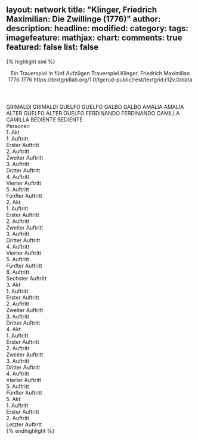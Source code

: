 layout: network
title: "Klinger, Friedrich Maximilian: Die Zwillinge (1776)"
author:
description:
headline:
modified:
category:
tags:
imagefeature:
mathjax:
chart:
comments: true
featured: false
list: false
---
{% highlight xml %}
<?xml-model href="http://raw.githubusercontent.com/DLiNa/project/master/rules/lina.rnc"?><?xml-model href="http://raw.githubusercontent.com/DLiNa/project/master/rules/lina.sch"?>
<play xmlns="http://lina.digital">
  <header>
    <title>Die Zwillinge</title>
    <subtitle>Ein Trauerspiel in fünf Aufzügen</subtitle>
    <genretitle>Trauerspiel</genretitle>
    <author>Klinger, Friedrich Maximilian</author>
    <date type="print" when="1776">1776</date>
    <date type="premiere" when="1776">1776</date>
    <date type="written"/>
    <source>https://textgridlab.org/1.0/tgcrud-public/rest/textgrid:r12v.0/data</source>
  </header>
  <personae>
    <character>
      <name>GRIMALDI</name>
      <alias xml:id="grimaldi">
        <name>GRIMALDI</name>
      </alias>
    </character>
    <character>
      <name>GUELFO</name>
      <alias xml:id="guelfo">
        <name>GUELFO</name>
      </alias>
    </character>
    <character>
      <name>GALBO</name>
      <alias xml:id="galbo">
        <name>GALBO</name>
      </alias>
    </character>
    <character>
      <name>AMALIA</name>
      <alias xml:id="amalia">
        <name>AMALIA</name>
      </alias>
    </character>
    <character>
      <name>ALTER GUELFO</name>
      <alias xml:id="alter_guelfo">
        <name>ALTER GUELFO</name>
      </alias>
    </character>
    <character>
      <name>FERDINANDO</name>
      <alias xml:id="ferdinando">
        <name>FERDINANDO</name>
      </alias>
    </character>
    <character>
      <name>CAMILLA</name>
      <alias xml:id="camilla">
        <name>CAMILLA</name>
      </alias>
    </character>
    <character>
      <name>BEDIENTE</name>
      <alias xml:id="bediente">
        <name>BEDIENTE</name>
      </alias>
    </character>
  </personae>
  <text>
    <div>
      <head>Personen</head>
    </div>
    <div>
      <head>1. Akt</head>
      <div>
        <head>1. Auftritt</head>
        <div>
          <head>Erster Auftritt</head>
          <sp who="#grimaldi">
            <amount n="28" unit="speech_acts"/>
            <amount n="807" unit="words"/>
            <amount n="11" unit="lines"/>
            <amount n="4525" unit="chars"/>
          </sp>
          <sp who="#guelfo">
            <amount n="28" unit="speech_acts"/>
            <amount n="948" unit="words"/>
            <amount n="12" unit="lines"/>
            <amount n="5340" unit="chars"/>
          </sp>
        </div>
      </div>
      <div>
        <head>2. Auftritt</head>
        <div>
          <head>Zweiter Auftritt</head>
          <sp who="#guelfo">
            <amount n="22" unit="speech_acts"/>
            <amount n="869" unit="words"/>
            <amount n="7" unit="lines"/>
            <amount n="4905" unit="chars"/>
          </sp>
          <sp who="#galbo">
            <amount n="12" unit="speech_acts"/>
            <amount n="120" unit="words"/>
            <amount n="8" unit="lines"/>
            <amount n="634" unit="chars"/>
          </sp>
          <sp who="#grimaldi">
            <amount n="10" unit="speech_acts"/>
            <amount n="529" unit="words"/>
            <amount n="4" unit="lines"/>
            <amount n="2912" unit="chars"/>
          </sp>
        </div>
      </div>
      <div>
        <head>3. Auftritt</head>
        <div>
          <head>Dritter Auftritt</head>
          <sp who="#amalia">
            <amount n="14" unit="speech_acts"/>
            <amount n="376" unit="words"/>
            <amount n="8" unit="lines"/>
            <amount n="2013" unit="chars"/>
          </sp>
          <sp who="#guelfo">
            <amount n="14" unit="speech_acts"/>
            <amount n="284" unit="words"/>
            <amount n="10" unit="lines"/>
            <amount n="1526" unit="chars"/>
          </sp>
        </div>
      </div>
      <div>
        <head>4. Auftritt</head>
        <div>
          <head>Vierter Auftritt</head>
          <sp who="#amalia">
            <amount n="15" unit="speech_acts"/>
            <amount n="430" unit="words"/>
            <amount n="9" unit="lines"/>
            <amount n="2342" unit="chars"/>
          </sp>
          <sp who="#alter_guelfo">
            <amount n="18" unit="speech_acts"/>
            <amount n="468" unit="words"/>
            <amount n="10" unit="lines"/>
            <amount n="2533" unit="chars"/>
          </sp>
          <sp who="#guelfo">
            <amount n="15" unit="speech_acts"/>
            <amount n="387" unit="words"/>
            <amount n="10" unit="lines"/>
            <amount n="2093" unit="chars"/>
          </sp>
        </div>
      </div>
      <div>
        <head>5. Auftritt</head>
        <div>
          <head>Fünfter Auftritt</head>
          <sp who="#guelfo">
            <amount n="1" unit="speech_acts"/>
            <amount n="104" unit="words"/>
            <amount n="585" unit="chars"/>
          </sp>
        </div>
      </div>
    </div>
    <div>
      <head>2. Akt</head>
      <div>
        <head>1. Auftritt</head>
        <div>
          <head>Erster Auftritt</head>
          <sp who="#guelfo">
            <amount n="25" unit="speech_acts"/>
            <amount n="653" unit="words"/>
            <amount n="13" unit="lines"/>
            <amount n="3475" unit="chars"/>
          </sp>
          <sp who="#grimaldi">
            <amount n="24" unit="speech_acts"/>
            <amount n="1053" unit="words"/>
            <amount n="27" unit="lines"/>
            <amount n="5864" unit="chars"/>
          </sp>
        </div>
      </div>
      <div>
        <head>2. Auftritt</head>
        <div>
          <head>Zweiter Auftritt</head>
          <sp who="#ferdinando">
            <amount n="11" unit="speech_acts"/>
            <amount n="331" unit="words"/>
            <amount n="6" unit="lines"/>
            <amount n="1777" unit="chars"/>
          </sp>
          <sp who="#camilla">
            <amount n="8" unit="speech_acts"/>
            <amount n="204" unit="words"/>
            <amount n="6" unit="lines"/>
            <amount n="1107" unit="chars"/>
          </sp>
          <sp who="#amalia">
            <amount n="4" unit="speech_acts"/>
            <amount n="27" unit="words"/>
            <amount n="4" unit="lines"/>
            <amount n="171" unit="chars"/>
          </sp>
          <sp who="#alter_guelfo">
            <amount n="13" unit="speech_acts"/>
            <amount n="631" unit="words"/>
            <amount n="6" unit="lines"/>
            <amount n="3331" unit="chars"/>
          </sp>
        </div>
      </div>
      <div>
        <head>3. Auftritt</head>
        <div>
          <head>Dritter Auftritt</head>
          <sp who="#ferdinando">
            <amount n="9" unit="speech_acts"/>
            <amount n="88" unit="words"/>
            <amount n="8" unit="lines"/>
            <amount n="479" unit="chars"/>
          </sp>
          <sp who="#grimaldi">
            <amount n="12" unit="speech_acts"/>
            <amount n="273" unit="words"/>
            <amount n="7" unit="lines"/>
            <amount n="1460" unit="chars"/>
          </sp>
          <sp who="#camilla">
            <amount n="3" unit="speech_acts"/>
            <amount n="34" unit="words"/>
            <amount n="2" unit="lines"/>
            <amount n="157" unit="chars"/>
          </sp>
          <sp who="#alter_guelfo">
            <amount n="5" unit="speech_acts"/>
            <amount n="68" unit="words"/>
            <amount n="3" unit="lines"/>
            <amount n="386" unit="chars"/>
          </sp>
        </div>
      </div>
      <div>
        <head>4. Auftritt</head>
        <div>
          <head>Vierter Auftritt</head>
          <sp who="#grimaldi">
            <amount n="1" unit="speech_acts"/>
            <amount n="187" unit="words"/>
            <amount n="1009" unit="chars"/>
          </sp>
        </div>
      </div>
      <div>
        <head>5. Auftritt</head>
        <div>
          <head>Fünfter Auftritt</head>
          <sp who="#guelfo">
            <amount n="18" unit="speech_acts"/>
            <amount n="920" unit="words"/>
            <amount n="3" unit="lines"/>
            <amount n="4972" unit="chars"/>
          </sp>
          <sp who="#camilla">
            <amount n="17" unit="speech_acts"/>
            <amount n="218" unit="words"/>
            <amount n="11" unit="lines"/>
            <amount n="1214" unit="chars"/>
          </sp>
        </div>
      </div>
      <div>
        <head>6. Auftritt</head>
        <div>
          <head>Sechster Auftritt</head>
          <sp who="#ferdinando">
            <amount n="12" unit="speech_acts"/>
            <amount n="122" unit="words"/>
            <amount n="10" unit="lines"/>
            <amount n="662" unit="chars"/>
          </sp>
          <sp who="#guelfo">
            <amount n="13" unit="speech_acts"/>
            <amount n="216" unit="words"/>
            <amount n="9" unit="lines"/>
            <amount n="1097" unit="chars"/>
          </sp>
          <sp who="#camilla">
            <amount n="2" unit="speech_acts"/>
            <amount n="4" unit="words"/>
            <amount n="1" unit="lines"/>
            <amount n="27" unit="chars"/>
          </sp>
        </div>
      </div>
    </div>
    <div>
      <head>3. Akt</head>
      <div>
        <head>1. Auftritt</head>
        <div>
          <head>Erster Auftritt</head>
          <sp who="#guelfo">
            <amount n="26" unit="speech_acts"/>
            <amount n="1420" unit="words"/>
            <amount n="11" unit="lines"/>
            <amount n="7778" unit="chars"/>
          </sp>
          <sp who="#grimaldi">
            <amount n="26" unit="speech_acts"/>
            <amount n="555" unit="words"/>
            <amount n="21" unit="lines"/>
            <amount n="3048" unit="chars"/>
          </sp>
        </div>
      </div>
      <div>
        <head>2. Auftritt</head>
        <div>
          <head>Zweiter Auftritt</head>
          <sp who="#amalia">
            <amount n="37" unit="speech_acts"/>
            <amount n="658" unit="words"/>
            <amount n="23" unit="lines"/>
            <amount n="3546" unit="chars"/>
          </sp>
          <sp who="#guelfo">
            <amount n="36" unit="speech_acts"/>
            <amount n="825" unit="words"/>
            <amount n="20" unit="lines"/>
            <amount n="4455" unit="chars"/>
          </sp>
        </div>
      </div>
      <div>
        <head>3. Auftritt</head>
        <div>
          <head>Dritter Auftritt</head>
          <sp who="#guelfo">
            <amount n="1" unit="speech_acts"/>
            <amount n="209" unit="words"/>
            <amount n="1121" unit="chars"/>
          </sp>
        </div>
      </div>
    </div>
    <div>
      <head>4. Akt</head>
      <div>
        <head>1. Auftritt</head>
        <div>
          <head>Erster Auftritt</head>
          <sp who="#camilla">
            <amount n="13" unit="speech_acts"/>
            <amount n="288" unit="words"/>
            <amount n="6" unit="lines"/>
            <amount n="1506" unit="chars"/>
          </sp>
          <sp who="#amalia">
            <amount n="13" unit="speech_acts"/>
            <amount n="198" unit="words"/>
            <amount n="10" unit="lines"/>
            <amount n="1064" unit="chars"/>
          </sp>
        </div>
      </div>
      <div>
        <head>2. Auftritt</head>
        <div>
          <head>Zweiter Auftritt</head>
          <sp who="#alter_guelfo">
            <amount n="11" unit="speech_acts"/>
            <amount n="429" unit="words"/>
            <amount n="3" unit="lines"/>
            <amount n="2360" unit="chars"/>
          </sp>
          <sp who="#amalia">
            <amount n="7" unit="speech_acts"/>
            <amount n="52" unit="words"/>
            <amount n="6" unit="lines"/>
            <amount n="277" unit="chars"/>
          </sp>
          <sp who="#camilla">
            <amount n="6" unit="speech_acts"/>
            <amount n="51" unit="words"/>
            <amount n="4" unit="lines"/>
            <amount n="287" unit="chars"/>
          </sp>
        </div>
      </div>
      <div>
        <head>3. Auftritt</head>
        <div>
          <head>Dritter Auftritt</head>
          <sp who="#grimaldi">
            <amount n="6" unit="speech_acts"/>
            <amount n="81" unit="words"/>
            <amount n="5" unit="lines"/>
            <amount n="468" unit="chars"/>
          </sp>
          <sp who="#alter_guelfo">
            <amount n="11" unit="speech_acts"/>
            <amount n="107" unit="words"/>
            <amount n="9" unit="lines"/>
            <amount n="608" unit="chars"/>
          </sp>
          <sp who="#camilla">
            <amount n="9" unit="speech_acts"/>
            <amount n="108" unit="words"/>
            <amount n="7" unit="lines"/>
            <amount n="578" unit="chars"/>
          </sp>
          <sp who="#amalia">
            <amount n="9" unit="speech_acts"/>
            <amount n="116" unit="words"/>
            <amount n="8" unit="lines"/>
            <amount n="600" unit="chars"/>
          </sp>
          <sp who="#bediente">
            <amount n="2" unit="speech_acts"/>
            <amount n="6" unit="words"/>
            <amount n="1" unit="lines"/>
            <amount n="31" unit="chars"/>
          </sp>
        </div>
      </div>
      <div>
        <head>4. Auftritt</head>
        <div>
          <head>Vierter Auftritt</head>
          <sp who="#guelfo">
            <amount n="4" unit="speech_acts"/>
            <amount n="248" unit="words"/>
            <amount n="1" unit="lines"/>
            <amount n="1300" unit="chars"/>
          </sp>
          <sp who="#camilla">
            <amount n="3" unit="speech_acts"/>
            <amount n="39" unit="words"/>
            <amount n="2" unit="lines"/>
            <amount n="215" unit="chars"/>
          </sp>
          <sp who="#amalia">
            <amount n="1" unit="speech_acts"/>
            <amount n="6" unit="words"/>
            <amount n="1" unit="lines"/>
            <amount n="37" unit="chars"/>
          </sp>
        </div>
      </div>
      <div>
        <head>5. Auftritt</head>
        <div>
          <head>Fünfter Auftritt</head>
          <sp who="#grimaldi">
            <amount n="10" unit="speech_acts"/>
            <amount n="65" unit="words"/>
            <amount n="10" unit="lines"/>
            <amount n="378" unit="chars"/>
          </sp>
          <sp who="#guelfo">
            <amount n="10" unit="speech_acts"/>
            <amount n="678" unit="words"/>
            <amount n="1" unit="lines"/>
            <amount n="3511" unit="chars"/>
          </sp>
        </div>
      </div>
    </div>
    <div>
      <head>5. Akt</head>
      <div>
        <head>1. Auftritt</head>
        <div>
          <head>Erster Auftritt</head>
          <sp who="#alter_guelfo">
            <amount n="9" unit="speech_acts"/>
            <amount n="328" unit="words"/>
            <amount n="3" unit="lines"/>
            <amount n="1838" unit="chars"/>
          </sp>
          <sp who="#amalia">
            <amount n="9" unit="speech_acts"/>
            <amount n="287" unit="words"/>
            <amount n="1" unit="lines"/>
            <amount n="1599" unit="chars"/>
          </sp>
          <sp who="#camilla">
            <amount n="3" unit="speech_acts"/>
            <amount n="72" unit="words"/>
            <amount n="2" unit="lines"/>
            <amount n="384" unit="chars"/>
          </sp>
        </div>
      </div>
      <div>
        <head>2. Auftritt</head>
        <div>
          <head>Letzter Auftritt</head>
          <sp who="#guelfo">
            <amount n="12" unit="speech_acts"/>
            <amount n="245" unit="words"/>
            <amount n="8" unit="lines"/>
            <amount n="1294" unit="chars"/>
          </sp>
          <sp who="#alter_guelfo">
            <amount n="12" unit="speech_acts"/>
            <amount n="345" unit="words"/>
            <amount n="4" unit="lines"/>
            <amount n="1929" unit="chars"/>
          </sp>
          <sp who="#amalia">
            <amount n="7" unit="speech_acts"/>
            <amount n="79" unit="words"/>
            <amount n="6" unit="lines"/>
            <amount n="436" unit="chars"/>
          </sp>
          <sp who="#camilla">
            <amount n="1" unit="speech_acts"/>
            <amount n="8" unit="words"/>
            <amount n="1" unit="lines"/>
            <amount n="43" unit="chars"/>
          </sp>
        </div>
      </div>
    </div>
  </text>
</play>
{% endhighlight %}